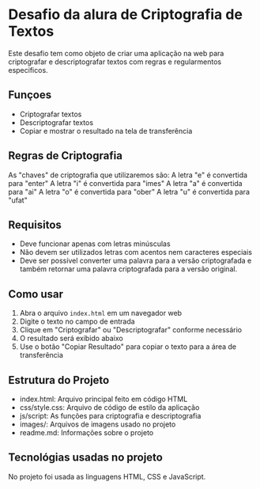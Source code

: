 # Desafio da alura de Criptografia de Textos

Este desafio tem como objeto de criar uma aplicação na web para criptografar e descriptografar textos com regras e regularmentos especificos.

## Funçoes

- Criptografar textos
- Descriptografar textos
- Copiar e mostrar o resultado na tela de transferência

## Regras de Criptografia
As "chaves" de criptografia que utilizaremos são:
A letra "e" é convertida para "enter"
A letra "i" é convertida para "imes"
A letra "a" é convertida para "ai"
A letra "o" é convertida para "ober"
A letra "u" é convertida para "ufat"

## Requisitos
- Deve funcionar apenas com letras minúsculas
- Não devem ser utilizados letras com acentos nem caracteres especiais
- Deve ser possível converter uma palavra para a versão criptografada e também retornar uma palavra criptografada para a versão original.

## Como usar
1. Abra o arquivo `index.html` em um navegador web
2. Digite o texto no campo de entrada
3. Clique em "Criptografar" ou "Descriptografar" conforme necessário
4. O resultado será exibido abaixo
5. Use o botão "Copiar Resultado" para copiar o texto para a área de transferência

## Estrutura do Projeto

- index.html: Arquivo principal feito em código HTML
- css/style.css: Arquivo de código de estilo da aplicação
- js/script: As funções para criptografia e descriptografia 
- images/: Arquivos de imagens usado no projeto
- readme.md: Informações sobre o projeto

## Tecnológias usadas no projeto

No projeto foi usada as linguagens HTML, CSS e JavaScript.
